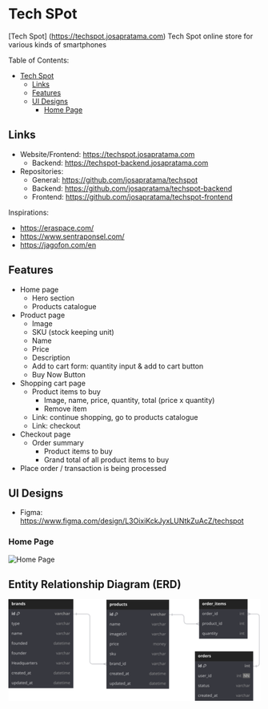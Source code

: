 # Tech SPot

[Tech Spot] (https://techspot.josapratama.com) Tech Spot online store for various kinds of smartphones

Table of Contents:

- [Tech Spot](#tech-spot)
  - [Links](#links)
  - [Features](#features)
  - [UI Designs](#ui-designs)
    - [Home Page](#home-page)

## Links

- Website/Frontend: <https://techspot.josapratama.com>
  - Backend: <https://techspot-backend.josapratama.com>
- Repositories:
  - General: <https://github.com/josapratama/techspot>
  - Backend: <https://github.com/josapratama/techspot-backend>
  - Frontend: <https://github.com/josapratama/techspot-frontend>

Inspirations:

- <https://eraspace.com/>
- <https://www.sentraponsel.com/>
- <https://jagofon.com/en>

## Features

- Home page
  - Hero section
  - Products catalogue
- Product page
  - Image
  - SKU (stock keeping unit)
  - Name
  - Price
  - Description
  - Add to cart form: quantity input & add to cart button
  - Buy Now Button
- Shopping cart page
  - Product items to buy
    - Image, name, price, quantity, total (price x quantity)
    - Remove item
  - Link: continue shopping, go to products catalogue
  - Link: checkout
- Checkout page
  - Order summary
    - Product items to buy
    - Grand total of all product items to buy
- Place order / transaction is being processed

## UI Designs

- Figma: <https://www.figma.com/design/L3OixiKckJyxLUNtkZuAcZ/techspot>

### Home Page

<img alt="Home Page" src="./designs/home.jpg" width="400" />

## Entity Relationship Diagram (ERD)

![ERD](./diagrams/erd.svg)
